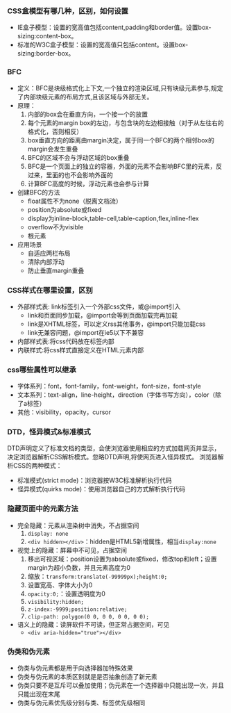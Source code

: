 ### CSS盒模型有哪几种，区别，如何设置

- IE盒子模型：设置的宽高值包括content,padding和border值。设置box-sizing:content-box。
- 标准的W3C盒子模型：设置的宽高值只包括content。设置box-sizing:border-box。

### BFC

- 定义：BFC是块级格式化上下文,一个独立的渲染区域,只有块级元素参与,规定了内部块级元素的布局方式,且该区域与外部无关。
- 原理：
  1. 内部的box会在垂直方向，一个接一个的放置
  2. 每个元素的margin box的左边，与包含块的左边相接触（对于从左往右的格式化，否则相反）
  3. box垂直方向的距离由margin决定，属于同一个BFC的两个相邻box的margin会发生重叠
  4. BFC的区域不会与浮动区域的box重叠
  5. BFC是一个页面上的独立的容器，外面的元素不会影响BFC里的元素，反过来，里面的也不会影响外面的
  6. 计算BFC高度的时候，浮动元素也会参与计算
- 创建BFC的方法
  - float属性不为none（脱离文档流）
  - position为absolute或fixed
  - display为inline-block,table-cell,table-caption,flex,inline-flex
  - overflow不为visible
  - 根元素
- 应用场景
  - 自适应两栏布局
  - 清除内部浮动 
  - 防止垂直margin重叠

### CSS样式在哪里设置，区别

- 外部样式表: link标签引入一个外部css文件，或@import引入
  - link和页面同步加载，@import会等到页面加载完再加载
  - link是XHTML标签，可以定义rss其他事务，@import只能加载css
  - link无兼容问题，@import在ie5以下不兼容
- 内部样式表:将css代码放在<head>标签内部
- 内联样式:将css样式直接定义在HTML元素内部

### css哪些属性可以继承
- 字体系列：font，font-family，font-weight，font-size，font-style
- 文本系列：text-align，line-height，direction（字体书写方向），color（除了a标签）
- 其他：visibility，opacity，cursor

### DTD，怪异模式&标准模式

  DTD声明定义了标准文档的类型，会使浏览器使用相应的方式加载网页并显示，决定浏览器解析CSS解析模式。忽略DTD声明,将使网页进入怪异模式。
  浏览器解析CSS的两种模式：
  - 标准模式(strict mode)：浏览器按W3C标准解析执行代码
  - 怪异模式(quirks mode)：使用浏览器自己的方式解析执行代码

### 隐藏页面中的元素方法
- 完全隐藏：元素从渲染树中消失，不占据空间
  1. `display: none`
  2. `<div hidden></div>`：hidden是HTML5新增属性，相当`display:none`
- 视觉上的隐藏：屏幕中不可见，占据空间
  1. 移出可视区域：position设置为absolute或fixed，修改top和left；设置margin为超小负数，并且元素高度为0
  2. 缩放：`transform:translate(-99999px);height:0;`
  3. 设置宽高、字体大小为0
  4. `opacity:0;`：设置透明度为0
  5. `visibility:hidden;`
  6. `z-index:-9999;position:relative;`
  7. `clip-path: polygon(0 0, 0 0, 0 0, 0 0);`
- 语义上的隐藏：读屏软件不可读，但正常占据空间，可见
  - `<div aria-hidden="true"></div>`

### 伪类和伪元素
- 伪类与伪元素都是用于向选择器加特殊效果
- 伪类与伪元素的本质区别就是是否抽象创造了新元素
- 伪类只要不是互斥可以叠加使用；伪元素在一个选择器中只能出现一次，并且只能出现在末尾
- 伪类与伪元素优先级分别与类、标签优先级相同
